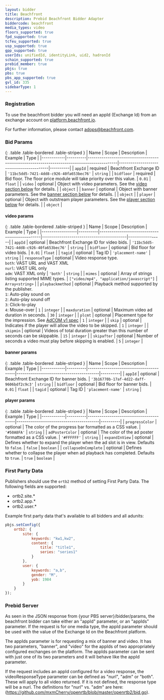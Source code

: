 ```yaml
---
layout: bidder
title: Beachfront
description: Prebid Beachfront Bidder Adapter
biddercode: beachfront
media_types: video
floors_supported: true
fpd_supported: true
tcfeu_supported: true
usp_supported: true
gpp_supported: true
userIds: unifiedId, identityLink, uid2, hadronId
schain_supported: true
prebid_member: true
pbjs: true
pbs: true
pbs_app_supported: true
gvl_id: 335
sidebarType: 1
---
```


### Registration

To use the beachfront bidder you will need an appId (Exchange Id) from an exchange
account on [platform.beachfront.io](https://platform.beachfront.io).

For further information, please contact <adops@beachfront.com>.

### Bid Params

{: .table .table-bordered .table-striped }
| Name | Scope | Description | Example | Type |
|------------|----------|---------------------------------------------------------------------------------------------|------------------------------------------|----------|
| `appId` | required | Beachfront Exchange ID | `'11bc5dd5-7421-4dd8-c926-40fa653bec76'` | `string` |
| `bidfloor` | required | Bid floor. The floor price module will take priority over this value. | `0.01` | `float` |
| `video` | optional | Object with video parameters. See the [video section below](#beachfront-video) for details. | | `object` |
| `banner` | optional | Object with banner parameters. See the [banner section below](#beachfront-banner) for details. | | `object` |
| `player` | optional | Object with outstream player parameters. See the [player section below](#beachfront-player) for details. | | `object` |

<a name="beachfront-video"></a>

#### video params

{: .table .table-bordered .table-striped }
| Name | Scope | Description | Example | Type |
|------------------|----------|------------------------------------------------|-------------------------------------------|-----------------|
| `appId` | optional | Beachfront Exchange ID for video bids. | `'11bc5dd5-7421-4dd8-c926-40fa653bec76'` | `string` |
| `bidfloor` | optional | Bid floor for video bids. | `0.01` | `float` |
| `tagid` | optional | Tag ID | `'placement-name'` | `string` |
| `responseType` | optional | Video response type.<br/>`both`: VAST URL and VAST XML<br/>`nurl`: VAST URL only<br/>`adm`: VAST XML only | `'both'` | `string` |
| `mimes` | optional | Array of strings listing supported MIME types. | `["video/mp4", "application/javascript"]` | `Array<string>` |
| `playbackmethod` | optional | Playback method supported by the publisher.<br/>`1`: Auto-play sound on<br/>`2`: Auto-play sound off<br/>`3`: Click-to-play<br/>`4`: Mouse-over | `1` | `integer` |
| `maxduration` | optional | Maximum video ad duration in seconds. | `30` | `integer` |
| `plcmt` | optional | Placement type for the impression. See [AdCOM v1 spec](https://github.com/InteractiveAdvertisingBureau/AdCOM/blob/develop/AdCOM%20v1.0%20FINAL.md#list_plcmtsubtypesvideo) | `1` | `integer` |
| `skip` | optional | Indicates if the player will allow the video to be skipped. | `1` | `integer` |
| `skipmin` | optional | Videos of total duration greater than this number of seconds can be skippable. | `15` | `integer` |
| `skipafter` | optional | Number of seconds a video must play before skipping is enabled. | `5` | `integer` |

<a name="beachfront-banner"></a>

#### banner params

{: .table .table-bordered .table-striped }
| Name | Scope | Description | Example | Type |
|------------|----------|-----------------------------------------|------------------------------------------|----------|
| `appId` | optional | Beachfront Exchange ID for banner bids. | `'3b16770b-17af-4d22-daff-9606bdf2c9c3'` | `string` |
| `bidfloor` | optional | Bid floor for banner bids. | `0.01` | `float` |
| `tagid` | optional | Tag ID | `'placement-name'` | `string` |

<a name="beachfront-player"></a>

#### player params

{: .table .table-bordered .table-striped }
| Name | Scope | Description | Example | Type |
|------------|----------|-----------------------------------------|------------------------------------------|----------|
| `progressColor` | optional | The color of the progress bar formatted as a CSS value. | `'#50A8FA'` | `string` |
| `adPosterColor` | optional | The color of the ad poster formatted as a CSS value. | `'#FFFFFF'` | `string` |
| `expandInView` | optional | Defines whether to expand the player when the ad slot is in view. Defaults to `false`. | `false` | `boolean` |
| `collapseOnComplete` | optional | Defines whether to collapse the player when ad playback has completed. Defaults to `true`. | `true` | `boolean` |

### First Party Data

Publishers should use the `ortb2` method of setting First Party Data. The following fields are supported:

- ortb2.site.\*
- ortb2.app.\*
- ortb2.user.\*

Example first party data that's available to all bidders and all adunits:

```javascript
pbjs.setConfig({
    ortb2: {
        site: {
            keywords: "kw1,kw2",
            content: {
                title: "title1",
                series: "series1"
            }
        },
        user: {
            keywords: "a,b",
            gender: "M",
            yob: 1984
        }
    }
});
```

### Prebid Server

As seen in the JSON response from \{your PBS server\}\/bidder\/params, the beachfront
bidder can take either an "appId" parameter, or an "appIds" parameter. If the request is for one media type, the appId parameter should be used
with the value of the Exchange Id on the Beachfront platform.

The appIds parameter is for requesting a mix of banner and video. It has two parameters, "banner", and "video" for the appIds of two appropriately
configured exchanges on the platform. The appIds parameter can be sent with just one of its two parameters and it will behave like the appId parameter.

If the request includes an appId configured for a video response, the videoResponseType parameter can be defined as "nurl", "adm" or "both".
These will apply to all video returned. If it is not defined, the response type will be a nurl. The definitions for "nurl" vs. "adm" are
here: (<https://github.com/mxmCherry/openrtb/blob/master/openrtb2/bid.go>).
